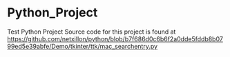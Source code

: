 # Python_Project
Test Python Project
Source code for this project is found at https://github.com/netxillon/python/blob/b7f686d0c6b6f2a0dde5fddb8b0799ed5e39abfe/Demo/tkinter/ttk/mac_searchentry.py
